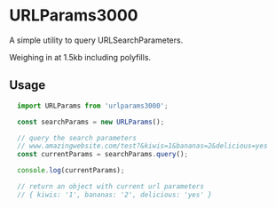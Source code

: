 # URLParams3000

A simple utility to query URLSearchParameters.

Weighing in at 1.5kb including polyfills.

## Usage

```js
  import URLParams from 'urlparams3000';

  const searchParams = new URLParams();

  // query the search parameters
  // www.amazingwebsite.com/test?&kiwis=1&bananas=2&delicious=yes
  const currentParams = searchParams.query();

  console.log(currentParams);

  // return an object with current url parameters
  // { kiwis: '1', bananas: '2', delicious: 'yes' }
```
